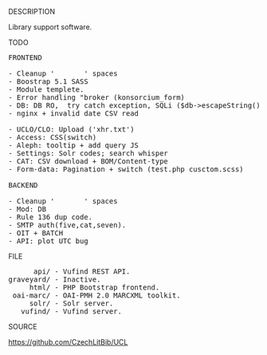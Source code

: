 
DESCRIPTION

Library support software.

TODO
<pre>
FRONTEND

- Cleanup '       ' spaces
- Boostrap 5.1 SASS
- Module templete.
- Error handling "broker (konsorcium_form)
- DB: DB RO,  try catch exception, SQLi ($db->escapeString())
- nginx + invalid date CSV read

- UCLO/CLO: Upload ('xhr.txt')
- Access: CSS(switch) 
- Aleph: tooltip + add query JS
- Settings: Solr codes; search whisper
- CAT: CSV download + BOM/Content-type
- Form-data: Pagination + switch (test.php cusctom.scss)

BACKEND

- Cleanup '       ' spaces
- Mod: DB
- Rule 136 dup code.
- SMTP auth(five,cat,seven).
- OIT + BATCH
- API: plot UTC bug
</pre>
FILE
<pre>
      api/ - Vufind REST API.
graveyard/ - Inactive.
     html/ - PHP Bootstrap frontend.
 oai-marc/ - OAI-PMH 2.0 MARCXML toolkit.
     solr/ - Solr server.
   vufind/ - Vufind server.
</pre>
SOURCE

https://github.com/CzechLitBib/UCL

